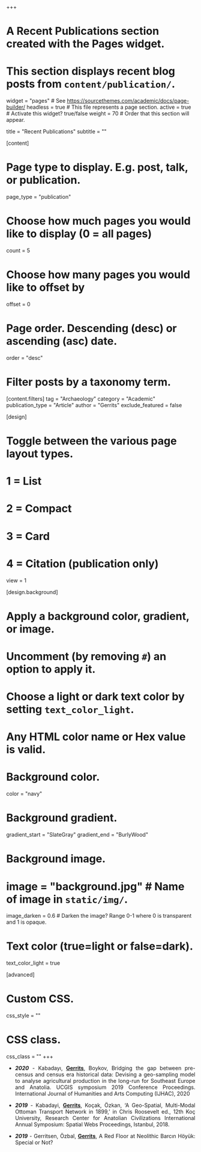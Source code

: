 +++
# A Recent Publications section created with the Pages widget.
# This section displays recent blog posts from `content/publication/`.

widget = "pages"  # See https://sourcethemes.com/academic/docs/page-builder/
headless = true  # This file represents a page section.
active = true  # Activate this widget? true/false
weight = 70  # Order that this section will appear.

title = "Recent Publications"
subtitle = ""

[content]
  # Page type to display. E.g. post, talk, or publication.
  page_type = "publication"
  
  # Choose how much pages you would like to display (0 = all pages)
  count = 5
  
  # Choose how many pages you would like to offset by
  offset = 0

  # Page order. Descending (desc) or ascending (asc) date.
  order = "desc"

  # Filter posts by a taxonomy term.
  [content.filters]
    tag = "Archaeology"
    category = "Academic"
    publication_type = "Article"
    author = "Gerrits"
    exclude_featured = false
  
[design]
  # Toggle between the various page layout types.
  #   1 = List
  #   2 = Compact
  #   3 = Card
  #   4 = Citation (publication only)
  view = 1
  
[design.background]
  # Apply a background color, gradient, or image.
  #   Uncomment (by removing `#`) an option to apply it.
  #   Choose a light or dark text color by setting `text_color_light`.
  #   Any HTML color name or Hex value is valid.
    
  # Background color.
  color = "navy"
  
  # Background gradient.
  gradient_start = "SlateGray"
  gradient_end = "BurlyWood"
  
  # Background image.
  # image = "background.jpg"  # Name of image in `static/img/`.
  image_darken = 0.6  # Darken the image? Range 0-1 where 0 is transparent and 1 is opaque.

  # Text color (true=light or false=dark).
  text_color_light = true  
  
[advanced]
 # Custom CSS. 
 css_style = ""
 
 # CSS class.
 css_class = ""
+++
<div style="text-align: justify">

* ***2020*** - Kabadayı, <u>**Gerrits**</u>, Boykov, Bridging the gap between pre-census and census era historical data: Devising a geo-sampling model to analyse agricultural production in the long-run for Southeast Europe and Anatolia. UCGIS symposium 2019 Conference Proceedings. International Journal of Humanities and Arts Computing (IJHAC), 2020

* ***2019*** - Kabadayi, <u>**Gerrits**</u>, Koçak, Özkan, ‘A Geo-Spatial, Multi-Modal Ottoman Transport Network in 1899,’ in Chris Roosevelt ed., 12th Koç University, Research Center for Anatolian Civilizations International Annual Symposium: Spatial Webs Proceedings, Istanbul, 2018.

* ***2019*** - Gerritsen, Özbal, <u>**Gerrits**</u>, A Red Floor at Neolithic Barcın Höyük: Special or Not?
<div style="text-align: justify"> </div>
<!-- {{% alert note %}}
Quickly discover relevant content by [filtering publications]({{< ref "/publication/_index.md" >}}).
{{% /alert %}} -->

